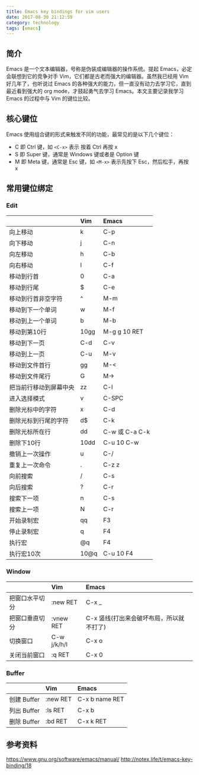 ```yaml
---
title: Emacs key bindings for vim users
date: 2017-08-30 21:12:59
category: technology
tags: [emacs]
---
```


## 简介
Emacs 是一个文本编辑器，号称是伪装成编辑器的操作系统。提起 Emacs，必定会联想到它的竞争对手 Vim，它们都是古老而强大的编辑器。虽然我已经用 Vim 好几年了，也听说过 Emacs 的各种强大的能力，但一直没有动力去学习它，直到最近看到强大的 org mode，才鼓起勇气去学习 Emacs。本文主要记录我学习 Emacs 的过程中与 Vim 的键位比较。

## 核心键位
Emacs 使用组合键的形式来触发不同的功能，最常见的是以下几个键位：

- C 即 Ctrl 键，如 `<C-x>` 表示 按着 Ctrl 再按 x
- S 即 Super 键，通常是 Windows 键或者是 Option 键
- M 即 Meta 键，通常是 Esc 键，如 `<M-x>` 表示先按下 Esc，然后松手，再按 x

## 常用键位绑定

### Edit

|             | Vim  | Emacs         |
|:------------|:-----|:--------------|
| 向上移动        | k    | C-p           |
| 向下移动        | j    | C-n           |
| 向左移动        | h    | C-b           |
| 向右移动        | l    | C-f           |
| 移动到行首       | 0    | C-a           |
| 移动到行尾       | $    | C-e           |
| 移动到行首非空字符   | ^    | M-m           |
| 移动到下一个单词    | w    | M-f           |
| 移动到上一个单词    | b    | M-b           |
| 移动到第10行     | 10gg | M-g g 10 RET  |
| 移动到下一页      | C-d  | C-v           |
| 移动到上一页      | C-u  | M-v           |
| 移动到文件首行     | gg   | M-<           |
| 移动到文件尾行     | G    | M->           |
| 把当前行移动到屏幕中央 | zz   | C-l           |
| 进入选择模式      | v    | C-SPC         |
| 删除光标中的字符    | x    | C-d           |
| 删除光标到行尾的字符  | d$   | C-k           |
| 删除光标所在行     | dd   | C-w 或 C-a C-k |
| 删除下10行      | 10dd | C-u 10 C-w    |
| 撤销上一次操作     | u    | C-/           |
| 重复上一次命令     | .    | C-z z         |
| 向前搜索        | /    | C-s           |
| 向后搜索        | ?    | C-r           |
| 搜索下一项       | n    | C-s           |
| 搜索上一项       | N    | C-r           |
| 开始录制宏       | qq   | F3            |
| 停止录制宏       | q    | F4            |
| 执行宏         | @q   | F4            |
| 执行宏10次      | 10@q | C-u 10 F4     |


### Window

|         | Vim         | Emacs |
|:--------|:------------|:------|
| 把窗口水平切分 | :new RET    | C-x _ |
| 把窗口垂直切分 | :vnew RET   | C-x 竖线(打出来会破坏布局，所以就不打了) |
| 切换窗口    | C-w j/k/h/l | C-x o |
| 关闭当前窗口  | :q RET      | C-x 0 |


### Buffer

|           | Vim      | Emacs          |
|:----------|:---------|:---------------|
| 创建 Buffer | :new RET | C-x b name RET |
| 列出 Buffer | :ls RET  | C-x b          |
| 删除 Buffer | :bd RET  | C-x k RET      |





## 参考资料
https://www.gnu.org/software/emacs/manual/
http://notex.life/t/emacs-key-binding/18

